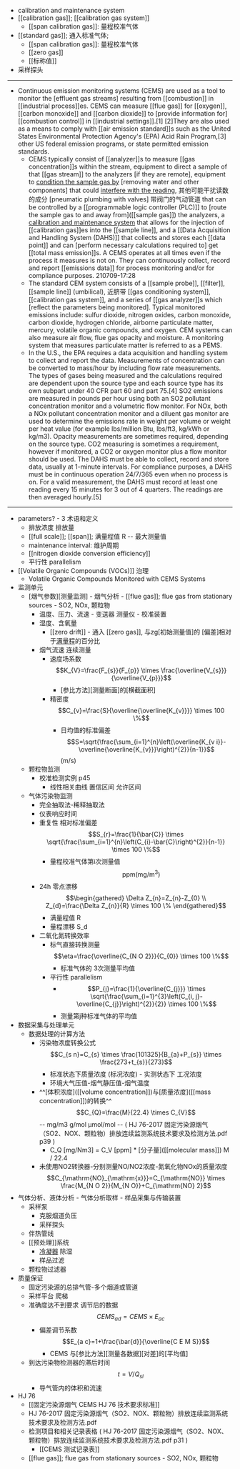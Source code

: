 - calibration and maintenance system
- [[calibration gas]]; [[calibration gas system]]
    - [[span calibration gas]]: 量程校准气体
- [[standard gas]]; 通入标准气体;
    - [[span calibration gas]]: 量程校准气体
    - [[zero gas]]
    - [[标称值]]
- 采样探头
- ---
- Continuous emission monitoring systems (CEMS) are used as a tool to monitor the [effluent gas streams] resulting from [[combustion]] in [[industrial process]]es. CEMS can measure [[flue gas]] for [[oxygen]], [[carbon monoxide]] and [[carbon dioxide]] to [provide information for] [[combustion control]] in [[industrial settings]].[1] [2]They are also used as a means to comply with [[air emission standard]]s such as the United States Environmental Protection Agency's (EPA) Acid Rain Program,[3] other US federal emission programs, or state permitted emission standards. 
    - CEMS typically consist of [[analyzer]]s to measure [[gas concentration]]s within the stream, equipment to direct a sample of that [[gas stream]] to the analyzers [if they are remote], equipment to [condition the sample gas by](((bbZEcva84))) [removing water and other components] that could [interfere with the reading](((7oe5A25j1))), 其他可能干扰读数的成分 [pneumatic plumbing with valves] 带阀门的气动管道 that can be controlled by a [[programmable logic controller (PLC)]] to [route the sample gas to and away from]([[sample gas]]) the analyzers, a [calibration and maintenance system](((FSMdqAh5X))) that allows for the injection of [[calibration gas]]es into the [[sample line]], and a [[Data Acquisition and Handling System (DAHS)]] that collects and stores each [[data point]] and can [perform necessary calculations required to] get [[total mass emission]]s. A CEMS operates at all times even if the process it measures is not on. They can continuously collect, record and report [[emissions data]] for process monitoring and/or for compliance purposes.
210709-17:28
    - The standard CEM system consists of a [[sample probe]], [[filter]], [[sample line]] (umbilical), 近脐带 [[gas conditioning system]], [[calibration gas system]], and a series of [[gas analyzer]]s which [reflect the parameters being monitored]. Typical monitored emissions include: sulfur dioxide, nitrogen oxides, carbon monoxide, carbon dioxide, hydrogen chloride, airborne particulate matter, mercury, volatile organic compounds, and oxygen. CEM systems can also measure air flow, flue gas opacity and moisture. A monitoring system that measures particulate matter is referred to as a PEMS.
    - In the U.S., the EPA requires a data acquisition and handling system to collect and report the data. Measurements of concentration can be converted to mass/hour by including flow rate measurements. The types of gases being measured and the calculations required are dependent upon the source type and each source type has its own subpart under 40 CFR part 60 and part 75.[4] SO2 emissions are measured in pounds per hour using both an SO2 pollutant concentration monitor and a volumetric flow monitor. For NOx, both a NOx pollutant concentration monitor and a diluent gas monitor are used to determine the emissions rate in weight per volume or weight per heat value (for example lbs/million Btu, lbs/ft3, kg/kWh or kg/m3). Opacity measurements are sometimes required, depending on the source type. CO2 measuring is sometimes a requirement, however if monitored, a CO2 or oxygen monitor plus a flow monitor should be used. The DAHS must be able to collect, record and store data, usually at 1-minute intervals. For compliance purposes, a DAHS must be in continuous operation 24/7/365 even when no process is on. For a valid measurement, the DAHS must record at least one reading every 15 minutes for 3 out of 4 quarters. The readings are then averaged hourly.[5]
- ---
- parameters? - 3 术语和定义
    - 排放浓度 排放量
    - [[full scale]]; [[span]]; 满量程值 R -- 最大测量值
    - maintenance interval: 维护周期
    - [[nitrogen dioxide conversion efficiency]]
    - 平行性 parallelism
- [[Volatile Organic Compounds (VOCs)]] 治理 
    - Volatile Organic Compounds Monitored with CEMS Systems 
- 监测单元
    - [烟气参数][测量监测] - 烟气分析 - [[flue gas]]; flue gas from stationary sources - SO2, NOx, 颗粒物
        - 温度、压力、流速 - 变送器 测量仪 - 校准装置
        - 湿度、含氧量
            - [[zero drift]] - 通入 [[zero gas]], 与zg[初始测量值]的 [偏差]相对于[满量程](((gvmEgkJWk)))的百分比
        - 烟气流速 连续测量
            - 速度场系数 $$K_{V}=\frac{F_{s}}{F_{p}} \times \frac{\overline{V_{s}}}{\overline{V_{p}}}$$
                - [参比方法][测量断面]的[横截面积]
            - 精密度 $$C_{v}=\frac{S}{\overline{\overline{K_{v}}}} \times 100 \%$$
                - 日均值的标准偏差 $$S=\sqrt{\frac{\sum_{i=1}^{n}\left(\overline{K_{v i}}-\overline{\overline{K_{v}}}\right)^{2}}{n-1}}$$ (m/s)
    - 颗粒物监测
        - 校准检测实例 p45
            - 线性相关曲线 置信区间 允许区间
    - 气体污染物监测
        - 完全抽取法-稀释抽取法
        - 仪表响应时间
        - 重复性 相对标准偏差 $$S_{r}=\frac{1}{\bar{C}} \times \sqrt{\frac{\sum_{i=1}^{n}\left(C_{i}-\bar{C}\right)^{2}}{n-1}} \times 100 \%$$
            - 量程校准气体第i次测量值 $$\mathrm{ppm}\left(\mathrm{mg} / \mathrm{m}^{3}\right)$$
        - 24h 零点漂移 $$\begin{gathered}
\Delta Z_{n}=Z_{n}-Z_{0} \\
Z_{d}=\frac{\Delta Z_{n}}{R} \times 100 \%
\end{gathered}$$
            - 满量程值 R
            - 量程漂移 S_d
        - 二氧化氮转换效率
            - 标气直接转换测量 $$\eta=\frac{\overline{C_{N O 2}}}{C_{0}} \times 100 \%$$
                - 标准气体的 3次测量平均值
            - 平行性 parallelism
                - $$P_{j}=\frac{1}{\overline{C_{j}}} \times \sqrt{\frac{\sum_{i=1}^{3}\left(C_{i, j}-\overline{C_{j}}\right)^{2}}{2}} \times 100 \%$$
                - 测量第j种标准气体的平均值
- 数据采集与处理单元
    - 数据处理的计算方法
        - 污染物浓度转换公式 $$C_{s n}=C_{s} \times \frac{101325}{B_{a}+P_{s}} \times \frac{273+t_{s}}{273}$$
            - 标准状态下质量浓度 (标况浓度) - 实测状态下 工况浓度
            - 环境大气压值-烟气静压值-烟气温度
        - ^^[体积浓度]([[volume concentration]])与[质量浓度]([[mass concentration]])的转换^^ $$C_{Q}=\frac{M}{22.4} \times C_{V}$$ -- mg/m3 g/mol μmol/mol -- ( HJ 76-2017 固定污染源烟气（SO2、NOX、颗粒物）排放连续监测系统技术要求及检测方法.pdf p39 )
            - C_Q [mg/Nm3] = C_V [ppm] * [分子量]([[molecular mass]]) M / 22.4
        - 未使用NO2转换器-分别测量NO/NO2浓度-氮氧化物NOx的质量浓度 $$C_{\mathrm{NO}_{\mathrm{x}}}=C_{\mathrm{NO}} \times \frac{M_{N O 2}}{M_{N O}}+C_{\mathrm{NO} 2}$$
- 气体分析、液体分析 - 气体分析取样 - 样品采集与传输装置
    - 采样泵
        - 克服烟道负压
        - 采样探头
    - 伴热管线
    - [[预处理]]系统
        - [冷凝器]([[condenser]]) 除湿
        - 样品过滤
    - 颗粒物过滤器
- 质量保证
    - 固定污染源的总排气管-多个烟道或管道
    - 采样平台 爬梯
    - 准确度达不到要求 调节后的数据 $$CEMS_{a d}=CEMS \times E_{a c}$$ 
        - 偏差调节系数 $$E_{a c}=1+\frac{\bar{d}}{\overline{C E M S}}$$ 
            - CEMS 与[参比方法][测量各数据][对差]的[平均值]
    - 到达污染物检测器的滞后时间 $$t=V / Q_{s l}$$
        - 导气管内的体积和流速
- HJ 76
    - [[固定污染源烟气 CEMS HJ 76 技术要求标准]]
    - HJ 76-2017 固定污染源烟气（SO2、NOX、颗粒物）排放连续监测系统技术要求及检测方法.pdf
    - 检测项目和相关记录表格 ( HJ 76-2017 固定污染源烟气（SO2、NOX、颗粒物）排放连续监测系统技术要求及检测方法.pdf p31 )
        - [[CEMS 测试记录表]]
    - [[flue gas]]; flue gas from stationary sources - SO2, NOx, 颗粒物
